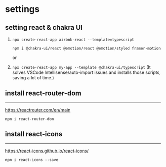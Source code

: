 # settings

## setting react & chakra UI

1. `npx create-react-app airbnb-react --template=typescript`

   `npm i @chakra-ui/react @emotion/react @emotion/styled framer-motion`

   or

2. `npx create-react-app my-app --template @chakra-ui/typescript`
   (It solves VSCode Intellisense/auto-import issues and installs those scripts, saving a lot of time.)

## install react-router-dom

---

https://reactrouter.com/en/main

`npm i react-router-dom`

## install react-icons

---

https://react-icons.github.io/react-icons/

`npm i react-icons --save`
